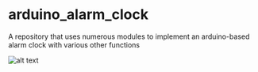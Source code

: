 # arduino_alarm_clock
A repository that uses numerous modules to implement an arduino-based alarm clock with various other functions

![alt text](https://github.com/upadhyaydhruv/arduino_alarm_clock/blob/alarm_clock_station_schematic_bb.png?raw=true)

